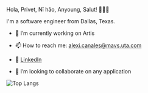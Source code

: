 Hola, Privet, Nǐ hǎo, Anyoung, Salut! 👋👋👋

I'm a software engineer from Dallas, Texas.

- 🔭  I’m currently working on Artis

- 📫  How to reach me: alexi.canales@mavs.uta.com

- 🔗  [LinkedIn](https://www.linkedin.com/in/alexicanales/)

- 👯  I’m looking to collaborate on any application

![Top Langs](https://github-readme-stats.vercel.app/api/top-langs?username=acanalez&hide=html,css&langs_count=20&theme=radical&layout=compact)

<!--
**aCanalez/aCanalez** is a ✨ _special_ ✨ repository because its `README.md` (this file) appears on your GitHub profile.

Here are some ideas to get you started:

- 🔭 I’m currently working on ...
- 🌱 I’m currently learning ...
- 👯 I’m looking to collaborate on ...
- 🤔 I’m looking for help with ...
- 💬 Ask me about ...
- 📫 How to reach me: ...
- 😄 Pronouns: ...
- ⚡ Fun fact: ...
-->
